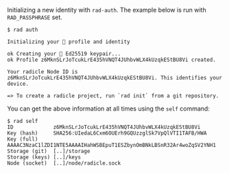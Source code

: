 
Initializing a new identity with `rad-auth`.
The example below is run with `RAD_PASSPHRASE` set.

```
$ rad auth

Initializing your 🌱 profile and identity

ok Creating your 🌱 Ed25519 keypair...
ok Profile z6MknSLrJoTcukLrE435hVNQT4JUhbvWLX4kUzqkEStBU8Vi created.

Your radicle Node ID is z6MknSLrJoTcukLrE435hVNQT4JUhbvWLX4kUzqkEStBU8Vi. This identifies your device.

=> To create a radicle project, run `rad init` from a git repository.

```

You can get the above information at all times using the `self` command:

```
$ rad self
ID             z6MknSLrJoTcukLrE435hVNQT4JUhbvWLX4kUzqkEStBU8Vi
Key (hash)     SHA256:UIedaL6Cxm6OUErh9GQUzzglSk7VpQlVTI1TAFB/HWA
Key (full)     AAAAC3NzaC1lZDI1NTE5AAAAIHahWSBEpuT1ESZbynOmBNkLBSnR32Ar4woZqSV2YNH1
Storage (git)  [..]/storage
Storage (keys) [..]/keys
Node (socket)  [..]/node/radicle.sock

```
